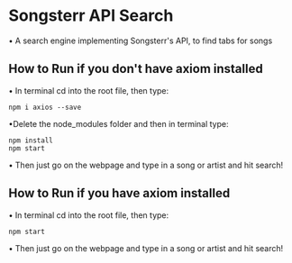 # Songsterr API Search
• A search engine implementing Songsterr's API, to find tabs for songs

## How to Run if you don't have axiom installed

• In terminal cd into the root file, then type:
````
npm i axios --save
````
•Delete the node_modules folder and then in terminal type:
````
npm install
npm start
````
• Then just go on the webpage and type in a song or artist and hit search!

## How to Run if you have axiom installed

• In terminal cd into the root file, then type:
````
npm start
````
• Then just go on the webpage and type in a song or artist and hit search!
